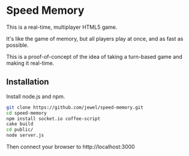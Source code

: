 Speed Memory
============

This is a real-time, multiplayer HTML5 game.

It's like the game of memory, but all players play at once, and as fast as
possible.

This is a proof-of-concept of the idea of taking a turn-based game and making
it real-time.

Installation
------------

Install node.js and npm.

```bash
git clone https://github.com/jewel/speed-memory.git
cd speed-memory
npm install socket.io coffee-script
cake build
cd public/
node server.js
```

Then connect your browser to http://localhost:3000
